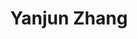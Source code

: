 ---
# Display name
title: Yanjun Zhang

# Full name (for SEO)
first_name: Yanjun
last_name: Zhang

# Username (this should match the folder name)
authors:
  - Yanjun_Zhang

# Is this the primary user of the site?
superuser: false

# Role/position
role: Lecturer (Lab Co-director)

# Organizations/Affiliations
organizations:
  - name: University of Technology Sydney
    url: 'https://profiles.uts.edu.au/Yanjun.Zhang'

# Short bio (displayed in user profile at end of posts)
bio: Mr Guangsheng Zhang is an Research Associate at the University of Technology Sydney, specializing in trustworthy AI, security, safety and privacy, computer vision, and deep learning.

interests:
  - Trustworthy AI
  - Cybersecurity and privacy
  - Software engineering

education:
  courses:
    - course: "Ph.D. in Computer Science"
      institution: "University of Queensland"
      year: 2021

# Social/Academic Networking
# For available icons, see: https://docs.hugoblox.com/getting-started/page-builder/#icons
#   For an email link, use "fas" icon pack, "envelope" icon, and a link in the
#   form "mailto:your-email@example.com" or "#contact" for contact widget.
social:
  - icon: envelope
    icon_pack: fas
    link: "mailto:Yanjun.Zhang@uts.edu.au"
  - icon: google-scholar
    icon_pack: ai
    link: "https://scholar.google.com/citations?hl=en&user=HKq2LkwAAAAJ"
  - icon: orcid
    icon_pack: ai
    link: "https://orcid.org/0000-0001-5611-3483"
# Link to a PDF of your resume/CV from the About widget.
# To enable, copy your resume/CV to `static/files/cv.pdf` and uncomment the lines below.
# - icon: cv
#   icon_pack: ai
#   link: files/cv.pdf

# Enter email to display Gravatar (if Gravatar enabled in Config)
email: ''

# Organizational groups that you belong to (for People widget)
#   Set this to `[]` or comment out if you are not using People widget.
user_groups:
  - Lab Directors

weight: 3
---